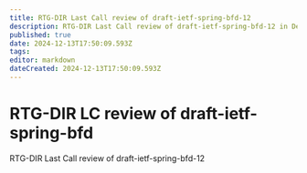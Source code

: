 ```yaml
---
title: RTG-DIR Last Call review of draft-ietf-spring-bfd-12
description: RTG-DIR Last Call review of draft-ietf-spring-bfd-12 in December 2024
published: true
date: 2024-12-13T17:50:09.593Z
tags: 
editor: markdown
dateCreated: 2024-12-13T17:50:09.593Z
---
```


# RTG-DIR LC review of draft-ietf-spring-bfd
RTG-DIR Last Call review of draft-ietf-spring-bfd-12